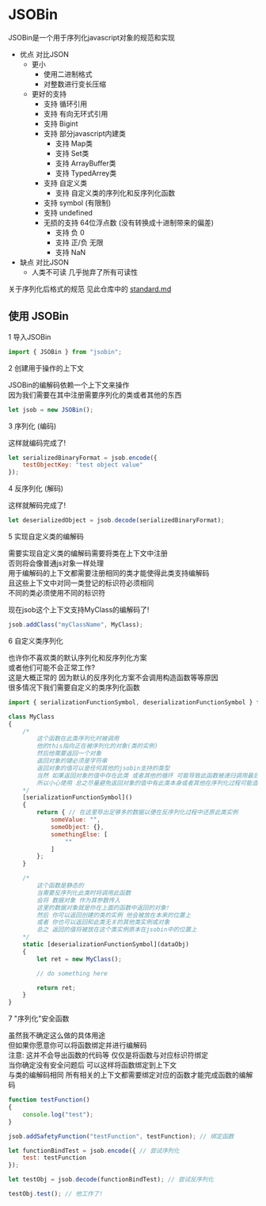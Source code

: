 # JSOBin
JSOBin是一个用于序列化javascript对象的规范和实现   

+ 优点 对比JSON
    + 更小
        + 使用二进制格式
        + 对整数进行变长压缩
    + 更好的支持
        + 支持 循环引用
        + 支持 有向无环式引用
        + 支持 Bigint
        + 支持 部分javascript内建类
            + 支持 Map类
            + 支持 Set类
            + 支持 ArrayBuffer类
            + 支持 TypedArrey类
        + 支持 自定义类
            + 支持 自定义类的序列化和反序列化函数
        + 支持 symbol (有限制)
        + 支持 undefined
        + 无损的支持 64位浮点数 (没有转换成十进制带来的偏差)
            + 支持 负 0
            + 支持 正/负 无限
            + 支持 NaN
+ 缺点 对比JSON
    + 人类不可读 几乎抛弃了所有可读性

关于序列化后格式的规范 见此仓库中的 [standard.md](./standard.md)   


## 使用 JSOBin

1 导入JSOBin   

```javascript
import { JSOBin } from "jsobin";
```


2 创建用于操作的上下文   

JSOBin的编解码依赖一个上下文来操作   
因为我们需要在其中注册需要序列化的类或者其他的东西   

```javascript
let jsob = new JSOBin();
```


3 序列化 (编码)   

这样就编码完成了!

```javascript
let serializedBinaryFormat = jsob.encode({
    testObjectKey: "test object value"
});
```


4 反序列化 (解码)   

这样就解码完成了!

```javascript
let deserializedObject = jsob.decode(serializedBinaryFormat);
```


5 实现自定义类的编解码

需要实现自定义类的编解码需要将类在上下文中注册   
否则将会像普通js对象一样处理   
用于编解码的上下文都需要注册相同的类才能使得此类支持编解码   
且这些上下文中对同一类登记的标识符必须相同   
不同的类必须使用不同的标识符   

现在jsob这个上下文支持MyClass的编解码了!

```javascript
jsob.addClass("myClassName", MyClass);
```

6 自定义类序列化

也许你不喜欢类的默认序列化和反序列化方案   
或者他们可能不会正常工作?   
这是大概正常的 因为默认的反序列化方案不会调用构造函数等等原因   
很多情况下我们需要自定义的类序列化函数   

```javascript
import { serializationFunctionSymbol, deserializationFunctionSymbol } from "jsobin"; // 需要额外引用这两个符号

class MyClass
{
    /*
        这个函数在此类序列化时被调用
        他的this指向正在被序列化的对象(类的实例)
        然后他需要返回一个对象
        返回对象的键必须是字符串
        返回对象的值可以是任何其他的jsobin支持的类型
        当然 如果返回对象的值中存在此类 或者其他的循环 可能导致此函数被递归调用最后永远循环下去!
        所以小心使用 总之尽量避免返回对象的值中有此类本身或者其他在序列化过程可能造成循环的一切
    */
    [serializationFunctionSymbol]()
    {
        return { // 在这里导出足够多的数据以便在反序列化过程中还原此类实例
            someValue: "",
            someObject: {},
            somethingElse: [
                ""
            ]
        };
    }

    /*
        这个函数是静态的
        当需要反序列化此类时将调用此函数
        会将 数据对象 作为其参数传入
        这里的数据对象就是你在上面的函数中返回的对象!
        然后 你可以返回创建的类的实例 他会被放在本来的位置上
        或者 你也可以返回和此类无关的其他类实例或对象
        总之 返回的值将被放在这个类实例原本在jsobin中的位置上
    */
    static [deserializationFunctionSymbol](dataObj)
    {
        let ret = new MyClass();

        // do something here

        return ret;
    }
}
```

7 "序列化"安全函数

虽然我不确定这么做的具体用途   
但如果你愿意你可以将函数绑定并进行编解码   
注意: 这并不会导出函数的代码等 仅仅是将函数与对应标识符绑定   
当你确定没有安全问题后 可以这样将函数绑定到上下文   
与类的编解码相同 所有相关的上下文都需要绑定对应的函数才能完成函数的编解码   


```javascript
function testFunction()
{
    console.log("test");
}

jsob.addSafetyFunction("testFunction", testFunction); // 绑定函数

let functionBindTest = jsob.encode({ // 尝试序列化
    test: testFunction
});

let testObj = jsob.decode(functionBindTest); // 尝试反序列化

testObj.test(); // 他工作了!
```